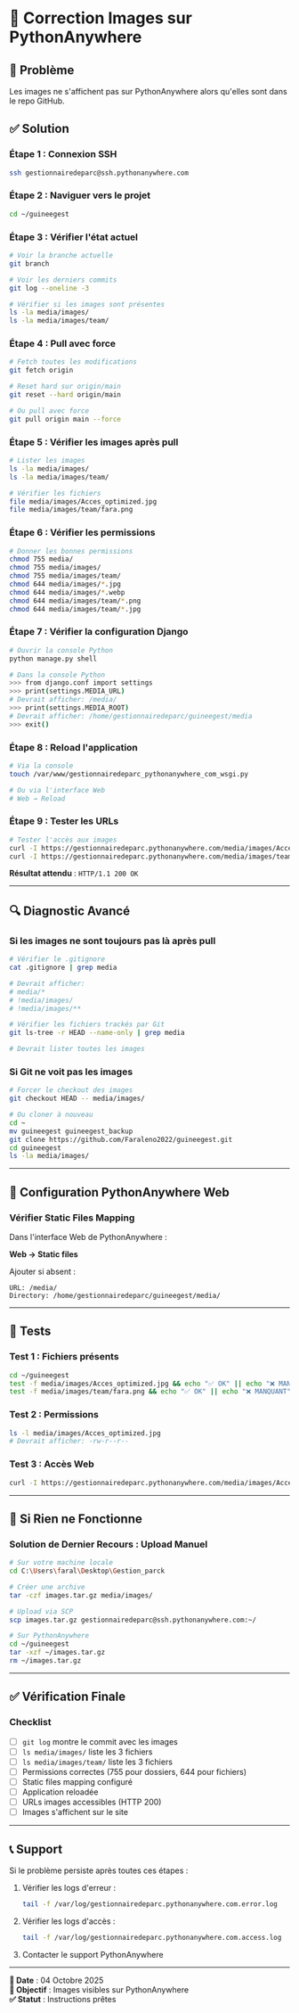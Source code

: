 # 🔧 Correction Images sur PythonAnywhere

## 🎯 Problème
Les images ne s'affichent pas sur PythonAnywhere alors qu'elles sont dans le repo GitHub.

## ✅ Solution

### Étape 1 : Connexion SSH
```bash
ssh gestionnairedeparc@ssh.pythonanywhere.com
```

### Étape 2 : Naviguer vers le projet
```bash
cd ~/guineegest
```

### Étape 3 : Vérifier l'état actuel
```bash
# Voir la branche actuelle
git branch

# Voir les derniers commits
git log --oneline -3

# Vérifier si les images sont présentes
ls -la media/images/
ls -la media/images/team/
```

### Étape 4 : Pull avec force
```bash
# Fetch toutes les modifications
git fetch origin

# Reset hard sur origin/main
git reset --hard origin/main

# Ou pull avec force
git pull origin main --force
```

### Étape 5 : Vérifier les images après pull
```bash
# Lister les images
ls -la media/images/
ls -la media/images/team/

# Vérifier les fichiers
file media/images/Acces_optimized.jpg
file media/images/team/fara.png
```

### Étape 6 : Vérifier les permissions
```bash
# Donner les bonnes permissions
chmod 755 media/
chmod 755 media/images/
chmod 755 media/images/team/
chmod 644 media/images/*.jpg
chmod 644 media/images/*.webp
chmod 644 media/images/team/*.png
chmod 644 media/images/team/*.jpg
```

### Étape 7 : Vérifier la configuration Django
```bash
# Ouvrir la console Python
python manage.py shell

# Dans la console Python
>>> from django.conf import settings
>>> print(settings.MEDIA_URL)
# Devrait afficher: /media/
>>> print(settings.MEDIA_ROOT)
# Devrait afficher: /home/gestionnairedeparc/guineegest/media
>>> exit()
```

### Étape 8 : Reload l'application
```bash
# Via la console
touch /var/www/gestionnairedeparc_pythonanywhere_com_wsgi.py

# Ou via l'interface Web
# Web → Reload
```

### Étape 9 : Tester les URLs
```bash
# Tester l'accès aux images
curl -I https://gestionnairedeparc.pythonanywhere.com/media/images/Acces_optimized.jpg
curl -I https://gestionnairedeparc.pythonanywhere.com/media/images/team/fara.png
```

**Résultat attendu** : `HTTP/1.1 200 OK`

---

## 🔍 Diagnostic Avancé

### Si les images ne sont toujours pas là après pull

```bash
# Vérifier le .gitignore
cat .gitignore | grep media

# Devrait afficher:
# media/*
# !media/images/
# !media/images/**

# Vérifier les fichiers trackés par Git
git ls-tree -r HEAD --name-only | grep media

# Devrait lister toutes les images
```

### Si Git ne voit pas les images

```bash
# Forcer le checkout des images
git checkout HEAD -- media/images/

# Ou cloner à nouveau
cd ~
mv guineegest guineegest_backup
git clone https://github.com/Faraleno2022/guineegest.git
cd guineegest
ls -la media/images/
```

---

## 📝 Configuration PythonAnywhere Web

### Vérifier Static Files Mapping
Dans l'interface Web de PythonAnywhere :

**Web → Static files**

Ajouter si absent :
```
URL: /media/
Directory: /home/gestionnairedeparc/guineegest/media/
```

---

## 🧪 Tests

### Test 1 : Fichiers présents
```bash
cd ~/guineegest
test -f media/images/Acces_optimized.jpg && echo "✅ OK" || echo "❌ MANQUANT"
test -f media/images/team/fara.png && echo "✅ OK" || echo "❌ MANQUANT"
```

### Test 2 : Permissions
```bash
ls -l media/images/Acces_optimized.jpg
# Devrait afficher: -rw-r--r--
```

### Test 3 : Accès Web
```bash
curl -I https://gestionnairedeparc.pythonanywhere.com/media/images/Acces_optimized.jpg
```

---

## 🚨 Si Rien ne Fonctionne

### Solution de Dernier Recours : Upload Manuel

```bash
# Sur votre machine locale
cd C:\Users\faral\Desktop\Gestion_parck

# Créer une archive
tar -czf images.tar.gz media/images/

# Upload via SCP
scp images.tar.gz gestionnairedeparc@ssh.pythonanywhere.com:~/

# Sur PythonAnywhere
cd ~/guineegest
tar -xzf ~/images.tar.gz
rm ~/images.tar.gz
```

---

## ✅ Vérification Finale

### Checklist
- [ ] `git log` montre le commit avec les images
- [ ] `ls media/images/` liste les 3 fichiers
- [ ] `ls media/images/team/` liste les 3 fichiers
- [ ] Permissions correctes (755 pour dossiers, 644 pour fichiers)
- [ ] Static files mapping configuré
- [ ] Application reloadée
- [ ] URLs images accessibles (HTTP 200)
- [ ] Images s'affichent sur le site

---

## 📞 Support

Si le problème persiste après toutes ces étapes :

1. Vérifier les logs d'erreur :
   ```bash
   tail -f /var/log/gestionnairedeparc.pythonanywhere.com.error.log
   ```

2. Vérifier les logs d'accès :
   ```bash
   tail -f /var/log/gestionnairedeparc.pythonanywhere.com.access.log
   ```

3. Contacter le support PythonAnywhere

---

**📅 Date** : 04 Octobre 2025  
**🎯 Objectif** : Images visibles sur PythonAnywhere  
**✅ Statut** : Instructions prêtes

